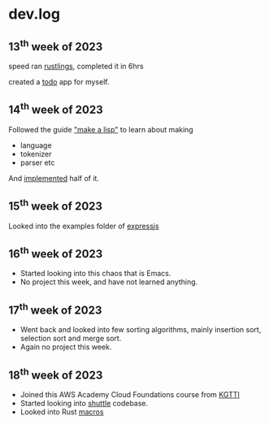 dev.log
=======

13<sup>th</sup> week of 2023
----------------------------

speed ran [rustlings](https://github.com/rust-lang/rustlings), completed it in
6hrs

created a [todo](https://github.com/SyedFasiuddin/todo-rs) app for myself.

14<sup>th</sup> week of 2023
----------------------------

Followed the guide ["make a lisp"](https://github.com/kanaka/mal) to learn
about making
- language
- tokenizer
- parser etc

And [implemented](https://github.com/SyedFasiuddin/mal) half of it.

15<sup>th</sup> week of 2023
----------------------------

Looked into the examples folder of [expressjs](https://github.com/expressjs/express)

16<sup>th</sup> week of 2023
----------------------------

- Started looking into this chaos that is Emacs.
- No project this week, and have not learned anything.

17<sup>th</sup> week of 2023
----------------------------
- Went back and looked into few sorting algorithms, mainly insertion sort,
  selection sort and merge sort.
- Again no project this week.

18<sup>th</sup> week of 2023
----------------------------
- Joined this AWS Academy Cloud Foundations course from
  [KGTTI](https://www.kgtti.com/)
- Started looking into [shuttle](https://github.com/shuttle-hq/shuttle)
  codebase.
- Looked into Rust
  [macros](https://doc.rust-lang.org/stable/book/ch19-06-macros.html)
